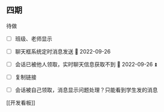 ## 四期

待做
- [ ] 班级、老师显示
- [ ] 聊天框系统定时消息发送 📅 2022-09-26 
- [ ] 会话已被他人领取，实时聊天信息获取不到 📅 2022-09-26 ⏫ 
- [ ] 复制链接 

- [ ] 会话被自己领取，消息显示问题处理？只能看到学生发的消息

[[开发看板]]

